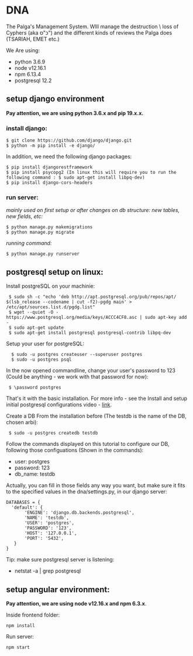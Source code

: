 # DNA
The Palga's Management System.
WIll manage the destruction \ loss of Cyphers (aka כ"ס") and the different kinds of reviews the Palga does (TSARIAH, EMET etc.)

We Are using:
  - python 3.6.9
  - node v12.16.1
  - npm 6.13.4
  - postgresql 12.2
  
 ## setup django environment
 **Pay attention, we are using python 3.6.x and pip 19.x.x.**
 
 ### install django:
 ```
 $ git clone https://github.com/django/django.git
 $ python -m pip install -e django/
 ```
 In addition, we need the following django packages:
 ```
 $ pip install djangorestframework
 $ pip install psycopg2 (In linux this will require you to run the following command : $ sudo apt-get install libpq-dev)
 $ pip install django-cors-headers
 ```
 ### run server:
 _mainly used on first setup or after changes on db structure: new tables, new fields, etc:_
 ```
 $ python manage.py makemigrations
 $ python manage.py migrate
 ```
 _running command:_
 ```
 $ python manage.py runserver
 ```

 ## postgresql setup on linux:
 
 Install postgreSQL on your machinie:
 ```
  $ sudo sh -c "echo 'deb http://apt.postgresql.org/pub/repos/apt/ $(lsb_release --codename | cut -f2)-pgdg main' > /etc/apt/sources.list.d/pgdg.list"
  $ wget --quiet -O - https://www.postgresql.org/media/keys/ACCC4CF8.asc | sudo apt-key add -
  $ sudo apt-get update
  $ sudo apt-get install postgresql postgresql-contrib libpq-dev
 ```
 Setup your user for postgreSQL:
```
  $ sudo -u postgres createuser --superuser postgres 
  $ sudo -u postgres psql
```
 In the now opened commandline, change your user's password to 123 (Could be anything - we work with that password for now):
 ```
  $ \password postgres
```
 That's it with the basic installation.
 For more info - see the Install and setup initial postgresql configurations video - [link](https://youtu.be/yM2QSS-Lfb0).
 
 Create a DB From the installation before (The testdb is the name of the DB, chosen arbi):
 ```
  $ sudo -u postgres createdb testdb
  ```
 
 Follow the commands displayed on this tutorial to configure our DB, following those configuations (Shown in the commands):
 - user: postgres
 - password: 123
 - db_name: testdb
 
 Actually, you can fill in those fields any way you want, but make sure it fits to the specified values in the dna/settings.py, in our django server:
 ```
 DATABASES = {
   'default': {
        'ENGINE': 'django.db.backends.postgresql',
        'NAME': 'testdb',
        'USER': 'postgres',
        'PASSWORD': '123',
        'HOST': '127.0.0.1',
        'PORT': '5432',
    }
}
```
Tip: make sure postgresql server is listening:
 - netstat -a | grep postgresql
 
 ## setup angular environment:
 **Pay attention, we are using node v12.16.x and npm 6.3.x**.
 
 Inside frontend folder:   
 ```
 npm install
 ```
 Run server:
 ```
 npm start
 ```
